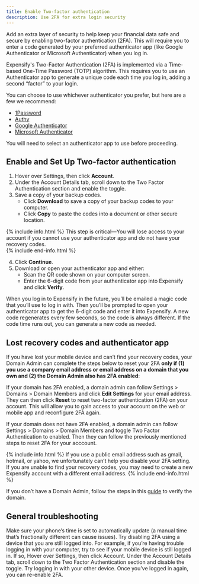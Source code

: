 ```yaml
---
title: Enable Two-factor authentication
description: Use 2FA for extra login security 
---
```

<div id="expensify-classic" markdown="1">

Add an extra layer of security to help keep your financial data safe and secure by enabling two-factor authentication (2FA). This will require you to enter a code generated by your preferred authenticator app (like Google Authenticator or Microsoft Authenticator) when you log in.

Expensify's Two-Factor Authentication (2FA) is implemented via a Time-based One-Time Password (TOTP) algorithm. This requires you to use an Authenticator app to generate a unique code each time you log in, adding a second “factor” to your login.

You can choose to use whichever authenticator you prefer, but here are a few we recommend:
- [1Password](https://support.1password.com/one-time-passwords/)
- [Authy](https://authy.com/)
- [Google Authenticator](https://support.google.com/accounts/answer/1066447)
- [Microsoft Authenticator](https://www.microsoft.com/en-us/security/mobile-authenticator-app)

You will need to select an authenticator app to use before proceeding.

## Enable and Set Up Two-factor authentication

1. Hover over Settings, then click **Account**.
2. Under the Account Details tab, scroll down to the Two Factor Authentication section and enable the toggle.
3. Save a copy of your backup codes. 
   - Click **Download** to save a copy of your backup codes to your computer.
   - Click **Copy** to paste the codes into a document or other secure location. 

{% include info.html %}
This step is critical—You will lose access to your account if you cannot use your authenticator app and do not have your recovery codes.  
{% include end-info.html %}

4. Click **Continue**. 
5. Download or open your authenticator app and either:
   - Scan the QR code shown on your computer screen. 
   - Enter the 6-digit code from your authenticator app into Expensify and click **Verify**.

When you log in to Expensify in the future, you’ll be emailed a magic code that you’ll use to log in with. Then you’ll be prompted to open your authenticator app to get the 6-digit code and enter it into Expensify. A new code regenerates every few seconds, so the code is always different. If the code time runs out, you can generate a new code as needed.

## Lost recovery codes and authenticator app

If you have lost your mobile device and can’t find your recovery codes, your Domain Admin can complete the steps below to reset your 2FA **only if (1) you use a company email address or email address on a domain that you own and (2) the Domain Admin also has 2FA enabled**:

If your domain has 2FA enabled, a domain admin can follow Settings > Domains > Domain Members and click **Edit Settings** for your email address. 
They can then click **Reset** to reset two-factor authentication (2FA) on your account. This will allow you to gain access to your account on the web or mobile app and reconfigure 2FA again.

If your domain does not have 2FA enabled, a domain admin can follow Settings > Domains > Domain Members and toggle Two Factor Authentication to enabled. Then they can follow the previously mentioned steps to reset 2FA for your acccount.

{% include info.html %}
If you use a public email address such as gmail, hotmail, or yahoo, we unfortunately can’t help you disable your 2FA setting. If you are unable to find your recovery codes, you may need to create a new Expensify account with a different email address. 
{% include end-info.html %}

If you don’t have a Domain Admin, follow the steps in this [guide](https://help.expensify.com/articles/expensify-classic/domains/Claim-And-Verify-A-Domain) to verify the domain. 

## General troubleshooting

Make sure your phone’s time is set to automatically update (a manual time that’s fractionally different can cause issues).
Try disabling 2FA using a device that you are still logged into. For example, if you’re having trouble logging in with your computer, try to see if your mobile device is still logged in. If so,
Hover over Settings, then click Account.
Under the Account Details tab, scroll down to the Two Factor Authentication section and disable the toggle.
Try logging in with your other device. 
Once you’ve logged in again, you can re-enable 2FA.

</div>
